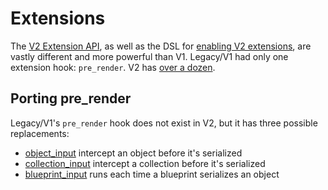 # Extensions

The [V2 Extension API](../api/extensions.md), as well as the DSL for [enabling V2 extensions](../dsl/extensions.md), are vastly different and more powerful than V1. Legacy/V1 had only one extension hook: `pre_render`. V2 has [over a dozen](../api/extensions.md#hooks).

## Porting pre_render

Legacy/V1's `pre_render` hook does not exist in V2, but it has three possible replacements:

* [object_input](../api/extensions.md#object_input) intercept an object before it's serialized
* [collection_input](../api/extensions.md#collection_input) intercept a collection before it's serialized
* [blueprint_input](../api/extensions.md#blueprint_input) runs each time a blueprint serializes an object
